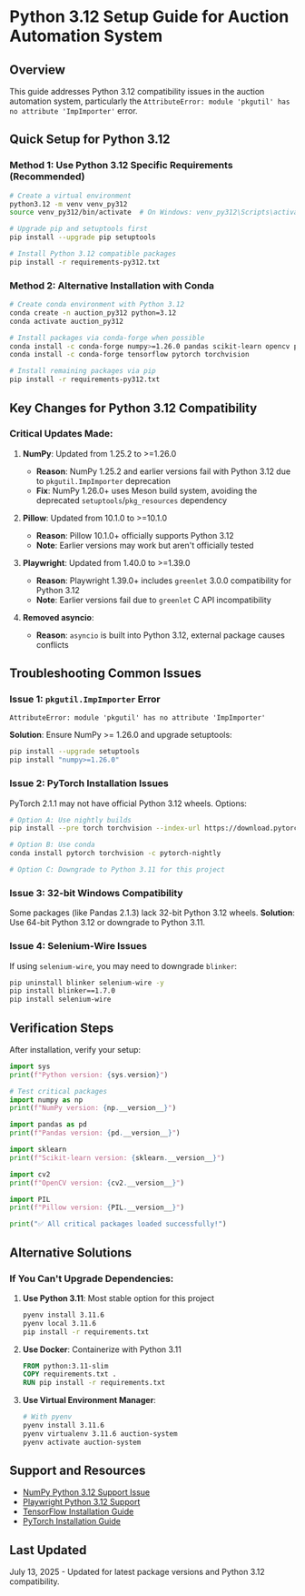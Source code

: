 
# Python 3.12 Setup Guide for Auction Automation System

## Overview

This guide addresses Python 3.12 compatibility issues in the auction automation system, particularly the `AttributeError: module 'pkgutil' has no attribute 'ImpImporter'` error.

## Quick Setup for Python 3.12

### Method 1: Use Python 3.12 Specific Requirements (Recommended)

```bash
# Create a virtual environment
python3.12 -m venv venv_py312
source venv_py312/bin/activate  # On Windows: venv_py312\Scripts\activate

# Upgrade pip and setuptools first
pip install --upgrade pip setuptools

# Install Python 3.12 compatible packages
pip install -r requirements-py312.txt
```

### Method 2: Alternative Installation with Conda

```bash
# Create conda environment with Python 3.12
conda create -n auction_py312 python=3.12
conda activate auction_py312

# Install packages via conda-forge when possible
conda install -c conda-forge numpy>=1.26.0 pandas scikit-learn opencv pillow
conda install -c conda-forge tensorflow pytorch torchvision

# Install remaining packages via pip
pip install -r requirements-py312.txt
```

## Key Changes for Python 3.12 Compatibility

### Critical Updates Made:

1. **NumPy**: Updated from 1.25.2 to >=1.26.0
   - **Reason**: NumPy 1.25.2 and earlier versions fail with Python 3.12 due to `pkgutil.ImpImporter` deprecation
   - **Fix**: NumPy 1.26.0+ uses Meson build system, avoiding the deprecated `setuptools`/`pkg_resources` dependency

2. **Pillow**: Updated from 10.1.0 to >=10.1.0
   - **Reason**: Pillow 10.1.0+ officially supports Python 3.12
   - **Note**: Earlier versions may work but aren't officially tested

3. **Playwright**: Updated from 1.40.0 to >=1.39.0
   - **Reason**: Playwright 1.39.0+ includes `greenlet` 3.0.0 compatibility for Python 3.12
   - **Note**: Earlier versions fail due to `greenlet` C API incompatibility

4. **Removed asyncio**: 
   - **Reason**: `asyncio` is built into Python 3.12, external package causes conflicts

## Troubleshooting Common Issues

### Issue 1: `pkgutil.ImpImporter` Error
```
AttributeError: module 'pkgutil' has no attribute 'ImpImporter'
```
**Solution**: Ensure NumPy >= 1.26.0 and upgrade setuptools:
```bash
pip install --upgrade setuptools
pip install "numpy>=1.26.0"
```

### Issue 2: PyTorch Installation Issues
PyTorch 2.1.1 may not have official Python 3.12 wheels. Options:
```bash
# Option A: Use nightly builds
pip install --pre torch torchvision --index-url https://download.pytorch.org/whl/nightly/cpu

# Option B: Use conda
conda install pytorch torchvision -c pytorch-nightly

# Option C: Downgrade to Python 3.11 for this project
```

### Issue 3: 32-bit Windows Compatibility
Some packages (like Pandas 2.1.3) lack 32-bit Python 3.12 wheels.
**Solution**: Use 64-bit Python 3.12 or downgrade to Python 3.11.

### Issue 4: Selenium-Wire Issues
If using `selenium-wire`, you may need to downgrade `blinker`:
```bash
pip uninstall blinker selenium-wire -y
pip install blinker==1.7.0
pip install selenium-wire
```

## Verification Steps

After installation, verify your setup:

```python
import sys
print(f"Python version: {sys.version}")

# Test critical packages
import numpy as np
print(f"NumPy version: {np.__version__}")

import pandas as pd
print(f"Pandas version: {pd.__version__}")

import sklearn
print(f"Scikit-learn version: {sklearn.__version__}")

import cv2
print(f"OpenCV version: {cv2.__version__}")

import PIL
print(f"Pillow version: {PIL.__version__}")

print("✅ All critical packages loaded successfully!")
```

## Alternative Solutions

### If You Can't Upgrade Dependencies:

1. **Use Python 3.11**: Most stable option for this project
   ```bash
   pyenv install 3.11.6
   pyenv local 3.11.6
   pip install -r requirements.txt
   ```

2. **Use Docker**: Containerize with Python 3.11
   ```dockerfile
   FROM python:3.11-slim
   COPY requirements.txt .
   RUN pip install -r requirements.txt
   ```

3. **Use Virtual Environment Manager**: 
   ```bash
   # With pyenv
   pyenv install 3.11.6
   pyenv virtualenv 3.11.6 auction-system
   pyenv activate auction-system
   ```

## Support and Resources

- [NumPy Python 3.12 Support Issue](https://github.com/numpy/numpy/issues/23808)
- [Playwright Python 3.12 Support](https://github.com/microsoft/playwright-python/issues/2096)
- [TensorFlow Installation Guide](https://www.tensorflow.org/install/pip)
- [PyTorch Installation Guide](https://pytorch.org/get-started/locally/)

## Last Updated
July 13, 2025 - Updated for latest package versions and Python 3.12 compatibility.
